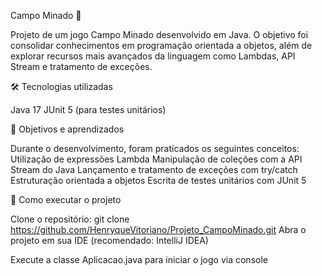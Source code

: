 Campo Minado 🧨

Projeto de um jogo Campo Minado desenvolvido em Java. O objetivo foi consolidar conhecimentos em programação orientada a objetos, além de explorar recursos mais avançados da linguagem como Lambdas, API Stream e tratamento de exceções.

🛠 Tecnologias utilizadas

Java 17
JUnit 5 (para testes unitários)

🎯 Objetivos e aprendizados

Durante o desenvolvimento, foram praticados os seguintes conceitos:
Utilização de expressões Lambda
Manipulação de coleções com a API Stream do Java
Lançamento e tratamento de exceções com try/catch
Estruturação orientada a objetos
Escrita de testes unitários com JUnit 5

🚀 Como executar o projeto

Clone o repositório:
git clone https://github.com/HenryqueVitoriano/Projeto_CampoMinado.git
Abra o projeto em sua IDE (recomendado: IntelliJ IDEA)

Execute a classe Aplicacao.java para iniciar o jogo via console
